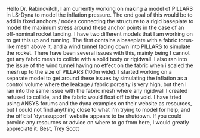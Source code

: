 Hello Dr. Rabinovitch,
I am currently working on making a model of PILLARS in LS-Dyna to model the inflation pressure. The end goal of this would be to add in fixed anchors / nodes connecting the structure to a rigid baseplate to model the maximum stress around these anchor points in the case of an off-nominal rocket landing. I have two different models that I am working on to get this up and running. The first contains a baseplate with a fabric torus-like mesh above it, and a wind tunnel facing down into PILLARS to simulate the rocket. There have been several issues with this, mainly being I cannot get any fabric mesh to collide with a solid body or rigidwall. I also ran into the issue of the wind tunnel having no effect on the fabric when i scaled the mesh up to the size of PILLARS (100m wide). I started working on a separate model to get around these issues by simulating the inflation as a control volume where the leakage / fabric porosity is very high, but then I ran into the same issue with the fabric mesh where any rigidwall I created refused to collide, and the fabric would float off to the void. I have tried using ANSYS forums and the dyna examples on their website as resources, but I could not find anything close to what I'm trying to model for help; and the official 'dynasupport' website appears to be shutdown. If you could provide any resources or advice on where to go from here, I would greatly appreciate it.
Best,
Trey Scott